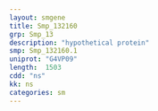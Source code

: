 ```yaml
---
layout: smgene
title: Smp_132160
grp: Smp_13
description: "hypothetical protein"
smp: Smp_132160.1
uniprot: "G4VP09"
length:  1503
cdd: "ns"
kk: ns
categories: sm
---
```

